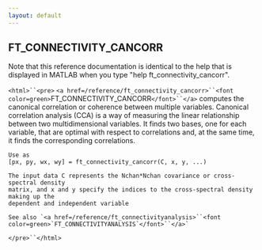 ```yaml
---
layout: default
---
```


##  FT_CONNECTIVITY_CANCORR

Note that this reference documentation is identical to the help that is displayed in MATLAB when you type "help ft_connectivity_cancorr".

`<html>``<pre>`
    `<a href=/reference/ft_connectivity_cancorr>``<font color=green>`FT_CONNECTIVITY_CANCORR`</font>``</a>` computes the canonical correlation or coherence between
    multiple variables. Canonical correlation analysis (CCA) is a way of measuring the
    linear relationship between two multidimensional variables. It finds two bases, one
    for each variable, that are optimal with respect to correlations and, at the same
    time, it finds the corresponding correlations.
 
    Use as
    [px, py, wx, wy] = ft_connectivity_cancorr(C, x, y, ...)
    
    The input data C represents the Nchan*Nchan covariance or cross-spectral density
    matrix, and x and y specify the indices to the cross-spectral density making up the
    dependent and independent variable
 
    See also `<a href=/reference/ft_connectivityanalysis>``<font color=green>`FT_CONNECTIVITYANALYSIS`</font>``</a>`
`</pre>``</html>`

